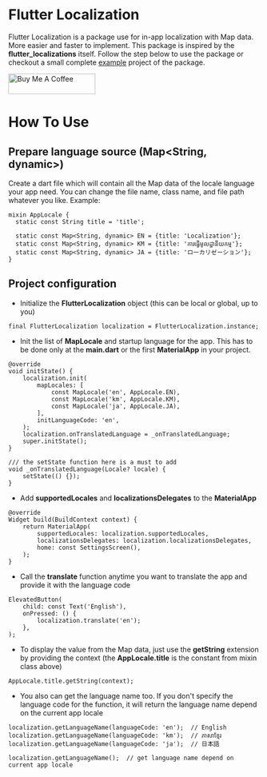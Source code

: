 # Flutter Localization
Flutter Localization is a package use for in-app localization with Map data.
More easier and faster to implement. This package is inspired by the
**flutter_localizations** itself. Follow the step below to use the package or
checkout a small complete [example](https://pub.dev/packages/flutter_translator/example)
project of the package.

<a href="https://www.buymeacoffee.com/eamchanndara" target="_blank"><img src="https://cdn.buymeacoffee.com/buttons/default-orange.png" alt="Buy Me A Coffee" height="41" width="174"></a>

# How To Use

## Prepare language source (Map<String, dynamic>)
Create a dart file which will contain all the Map data of the locale language your app need.
You can change the file name, class name, and file path whatever you like. Example:
```
mixin AppLocale {
  static const String title = 'title';

  static const Map<String, dynamic> EN = {title: 'Localization'};
  static const Map<String, dynamic> KM = {title: 'ការធ្វើមូលដ្ឋានីយកម្ម'};
  static const Map<String, dynamic> JA = {title: 'ローカリゼーション'};
}
```

## Project configuration
* Initialize the **FlutterLocalization** object (this can be local or global, up to you)
```
final FlutterLocalization localization = FlutterLocalization.instance;
```

* Init the list of **MapLocale** and startup language for the app.
  This has to be done only at the **main.dart** or the first **MaterialApp** in your project.
```
@override
void initState() {
    localization.init(
        mapLocales: [
            const MapLocale('en', AppLocale.EN),
            const MapLocale('km', AppLocale.KM),
            const MapLocale('ja', AppLocale.JA),
        ],
        initLanguageCode: 'en',
    );
    localization.onTranslatedLanguage = _onTranslatedLanguage;
    super.initState();
}

/// the setState function here is a must to add
void _onTranslatedLanguage(Locale? locale) {
    setState(() {});
}
```

* Add **supportedLocales** and **localizationsDelegates** to the **MaterialApp**
```
@override
Widget build(BuildContext context) {
    return MaterialApp(
        supportedLocales: localization.supportedLocales,
        localizationsDelegates: localization.localizationsDelegates,
        home: const SettingsScreen(),
    );
}
```

* Call the **translate** function anytime you want to translate the app and provide it with
  the language code
```
ElevatedButton(
    child: const Text('English'),
    onPressed: () {
        localization.translate('en');
    },
);
```

* To display the value from the Map data, just use the **getString** extension by providing the context
  (the **AppLocale.title** is the constant from mixin class above)
```
AppLocale.title.getString(context);
```

* You also can get the language name too. If you don't specify the language code for the function,
  it will return the language name depend on the current app locale
```
localization.getLanguageName(languageCode: 'en');  // English
localization.getLanguageName(languageCode: 'km');  // ភាសាខ្មែរ
localization.getLanguageName(languageCode: 'ja');  // 日本語

localization.getLanguageName();  // get language name depend on current app locale
```
